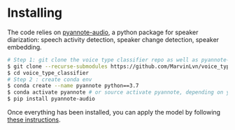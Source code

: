 # Installing

The code relies on [pyannote-audio](https://github.com/pyannote/pyannote-audio), a python package 
for speaker diarization: speech activity detection, speaker change detection, speaker embedding.

```bash
# Step 1: git clone the voice type classifier repo as well as pyannote-audio dependency
$ git clone --recurse-submodules https://github.com/MarvinLvn/voice_type_classifier.git
$ cd voice_type_classifier
# Step 2 : create conda env
$ conda create --name pyannote python==3.7
$ conda activate pyannote # or source activate pyannote, depending on your config
$ pip install pyannote-audio
```

Once everything has been installed, you can apply the model by following [these instructions](../docs/applying.md).